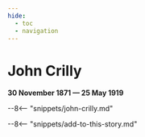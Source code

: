```yaml
---
hide:
  - toc
  - navigation 
---
```


# John Crilly

**30 November 1871 — 25 May 1919**

--8<-- "snippets/john-crilly.md"

--8<-- "snippets/add-to-this-story.md"